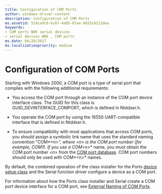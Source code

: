 ```yaml
---
title: Configuration of COM Ports
author: windows-driver-content
description: Configuration of COM Ports
ms.assetid: 519ca9c8-bc67-4a85-87ae-6015c6212dea
keywords:
- COM ports WDK serial devices
- serial devices WDK , COM ports
ms.date: 04/20/2017
ms.localizationpriority: medium
---
```


# Configuration of COM Ports





Starting with Windows 2000, a COM port is a type of serial port that complies with the following additional requirements:

-   You access the COM port through an instance of the COM port device interface class. The GUID for this class is GUID\_DEVINTERFACE\_COMPORT, which is defined in Ntddser.h.

-   You operate the COM port by using the 16550 UART-compatible interface that is defined in Ntddser.h.

-   To ensure compatibility with most applications that access COM ports, you should assign a symbolic link name that uses the standard naming convention "COM*&lt;n&gt;*", where *&lt;n&gt;* is the COM port number (for example, COM1). If you use a COM*&lt;n&gt;* name, you must obtain the COM port number *&lt;n&gt;* from the [COM port database](com-port-database.md). COM port numbers should only be used with COM*&lt;n&gt;* names.

By default, the combined operation of the class installer for the Ports [device setup class](https://msdn.microsoft.com/library/windows/hardware/ff541509) and the Serial function driver configure a device as a COM port.

For information about how the Ports class installer and Serial create a COM port device interface for a COM port, see [External Naming of COM Ports](external-naming-of-com-ports.md).

 

 




